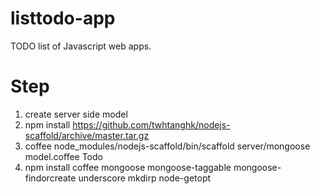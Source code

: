 listtodo-app
============


TODO list of Javascript web apps.

Step
====
1. create server side model
2. npm install https://github.com/twhtanghk/nodejs-scaffold/archive/master.tar.gz
3. coffee node_modules/nodejs-scaffold/bin/scaffold server/mongoose model.coffee Todo 
4. npm install coffee mongoose mongoose-taggable mongoose-findorcreate underscore mkdirp node-getopt
